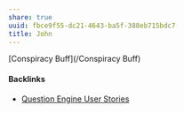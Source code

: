 ```yaml
---
share: true
uuid: fbce9f55-dc21-4643-ba5f-388eb715bdc7
title: John
---
```

[Conspiracy Buff](/Conspiracy Buff)

#### Backlinks

* [Question Engine User Stories](/f137b314-579f-42ab-8be5-1c72bf9ebcd9)